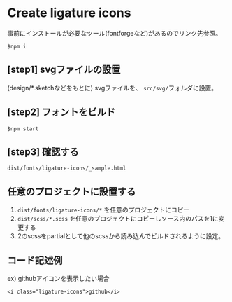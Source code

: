 # Create ligature icons

事前にインストールが必要なツール(fontforgeなど)があるのでリンク先参照。  

[grunt-webfont]:https://www.npmjs.com/package/grunt-webfont

```
$npm i
```

## [step1] svgファイルの設置

 (design/*.sketchなどをもとに) svgファイルを、 `src/svg/`フォルダに設置。

## [step2] フォントをビルド

```
$npm start
```

## [step3] 確認する

`dist/fonts/ligature-icons/_sample.html`


## 任意のプロジェクトに設置する

1. `dist/fonts/ligature-icons/*` を任意のプロジェクトにコピー
1. `dist/scss/*.scss` を任意のプロジェクトにコピーしソース内のパスを1に変更する
1. 2のscssをpartialとして他のscssから読み込んでビルドされるように設定。


## コード記述例


ex) githubアイコンを表示したい場合
```
<i class="ligature-icons">github</i>
```

